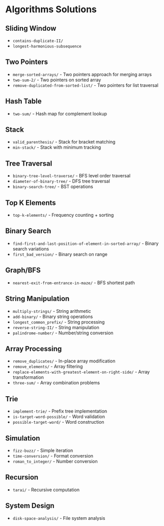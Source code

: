 # Algorithms Solutions

## Sliding Window
- `contains-duplicate-II/` 
- `longest-harmonious-subsequence`

## Two Pointers
- `merge-sorted-arrays/` - Two pointers approach for merging arrays
- `two-sum-2/` - Two pointers on sorted array
- `remove-duplicated-from-sorted-list/` - Two pointers for list traversal

## Hash Table
- `two-sum/` - Hash map for complement lookup

## Stack
- `valid_parenthesis/` - Stack for bracket matching
- `min-stack/` - Stack with minimum tracking

## Tree Traversal
- `binary-tree-level-traverse/` - BFS level order traversal
- `diameter-of-binary-tree/` - DFS tree traversal
- `binary-search-tree/` - BST operations

## Top K Elements
- `top-k-elements/` - Frequency counting + sorting

## Binary Search
- `find-first-and-last-position-of-element-in-sorted-array/` - Binary search variations
- `first_bad_version/` - Binary search on range

## Graph/BFS
- `nearest-exit-from-entrance-in-maze/` - BFS shortest path

## String Manipulation
- `multiply-strings/` - String arithmetic
- `add-binary/` - Binary string operations
- `longest_common_prefix/` - String processing
- `reverse-string-II/` - String manipulation
- `palindrome-number/` - Number/string conversion

## Array Processing
- `remove_duplicates/` - In-place array modification
- `remove_elements/` - Array filtering
- `replace-elements-with-greatest-element-on-right-side/` - Array transformation
- `three-sum/` - Array combination problems

## Trie
- `implement-trie/` - Prefix tree implementation
- `is-target-word-possible/` - Word validation
- `possible-target-word/` - Word construction

## Simulation
- `fizz-buzz/` - Simple iteration
- `time-conversion/` - Format conversion
- `roman_to_integer/` - Number conversion

## Recursion
- `tarai/` - Recursive computation

## System Design
- `disk-space-analysis/` - File system analysis
